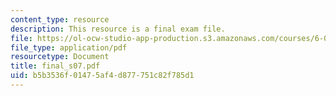 ```yaml
---
content_type: resource
description: This resource is a final exam file.
file: https://ol-ocw-studio-app-production.s3.amazonaws.com/courses/6-002-circuits-and-electronics-spring-2007/b5b3536f01475af4d877751c82f785d1_final_s07.pdf
file_type: application/pdf
resourcetype: Document
title: final_s07.pdf
uid: b5b3536f-0147-5af4-d877-751c82f785d1
---
```

